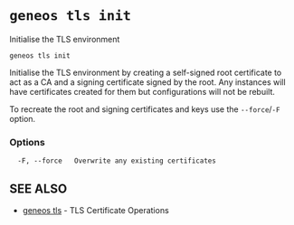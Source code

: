 # `geneos tls init`

Initialise the TLS environment

```text
geneos tls init
```

Initialise the TLS environment by creating a self-signed root certificate to act as a CA and a signing certificate signed by the root. Any instances will have certificates created for them but configurations will not be rebuilt.

To recreate the root and signing certificates and keys use the `--force`/`-F` option.

### Options

```text
  -F, --force   Overwrite any existing certificates
```

## SEE ALSO

* [geneos tls](geneos_tls.md)	 - TLS Certificate Operations
